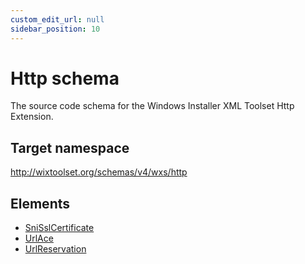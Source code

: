 ```yaml
---
custom_edit_url: null
sidebar_position: 10
---
```

# Http schema
The source code schema for the Windows Installer XML Toolset Http Extension.
## Target namespace
http://wixtoolset.org/schemas/v4/wxs/http
## Elements
- [SniSslCertificate](snisslcertificate.md)
- [UrlAce](urlace.md)
- [UrlReservation](urlreservation.md)